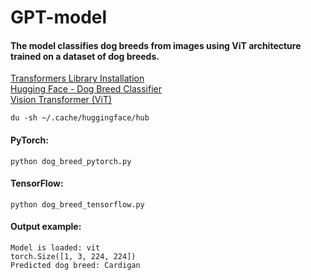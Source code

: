 # GPT-model

#### The model classifies dog breeds from images using ViT architecture trained on a dataset of dog breeds.

[Transformers Library Installation](https://huggingface.co/docs/transformers/en/installation)  
[Hugging Face - Dog Breed Classifier](https://huggingface.co/skyau/dog-breed-classifier-vit/tree/main)  
[Vision Transformer (ViT)](https://huggingface.co/docs/transformers/en/model_doc/vit)  

`du -sh ~/.cache/huggingface/hub`

#### PyTorch:  
`python dog_breed_pytorch.py`

#### TensorFlow:  
`python dog_breed_tensorflow.py`  

#### Output example:
```
Model is loaded: vit
torch.Size([1, 3, 224, 224])
Predicted dog breed: Cardigan
```




